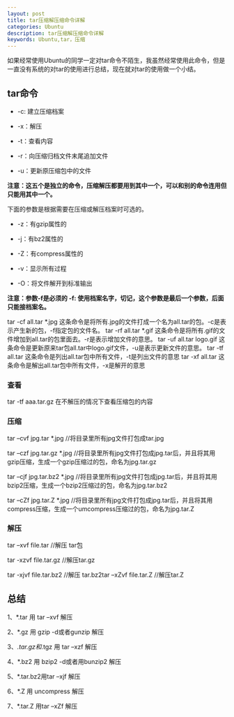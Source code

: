 ```yaml
---
layout: post
title: tar压缩解压缩命令详解
categories: Ubuntu
description: tar压缩解压缩命令详解
keywords: Ubuntu,tar，压缩
---
```


如果经常使用Ubuntu的同学一定对tar命令不陌生，我虽然经常使用此命令，但是一直没有系统的对tar的使用进行总结，现在就对tar的使用做一个小结。

## tar命令

- -c: 建立压缩档案 

- -x：解压

- -t：查看内容

- -r：向压缩归档文件末尾追加文件

- -u：更新原压缩包中的文件

**注意：这五个是独立的命令，压缩解压都要用到其中一个，可以和别的命令连用但只能用其中一个。**


下面的参数是根据需要在压缩或解压档案时可选的。

- -z：有gzip属性的

- -j：有bz2属性的

- -Z：有compress属性的

- -v：显示所有过程

- -O：将文件解开到标准输出

**注意：参数-f是必须的 -f: 使用档案名字，切记，这个参数是最后一个参数，后面只能接档案名。**

tar -cf all.tar *.jpg 这条命令是将所有.jpg的文件打成一个名为all.tar的包。-c是表示产生新的包，-f指定包的文件名。
tar -rf all.tar *.gif 这条命令是将所有.gif的文件增加到all.tar的包里面去。-r是表示增加文件的意思。 
tar -uf all.tar logo.gif 这条命令是更新原来tar包all.tar中logo.gif文件，-u是表示更新文件的意思。 
tar -tf all.tar 这条命令是列出all.tar包中所有文件，-t是列出文件的意思 
tar -xf all.tar 这条命令是解出all.tar包中所有文件，-x是解开的意思

### 查看

tar -tf aaa.tar.gz   在不解压的情况下查看压缩包的内容

### 压缩

tar –cvf jpg.tar *.jpg //将目录里所有jpg文件打包成tar.jpg

tar –czf jpg.tar.gz *.jpg //将目录里所有jpg文件打包成jpg.tar后，并且将其用gzip压缩，生成一个gzip压缩过的包，命名为jpg.tar.gz

tar –cjf jpg.tar.bz2 *.jpg //将目录里所有jpg文件打包成jpg.tar后，并且将其用bzip2压缩，生成一个bzip2压缩过的包，命名为jpg.tar.bz2

tar –cZf jpg.tar.Z *.jpg   //将目录里所有jpg文件打包成jpg.tar后，并且将其用compress压缩，生成一个umcompress压缩过的包，命名为jpg.tar.Z

### 解压

tar –xvf file.tar //解压 tar包

tar -xzvf file.tar.gz //解压tar.gz

tar -xjvf file.tar.bz2   //解压 tar.bz2tar –xZvf file.tar.Z //解压tar.Z


## 总结

1、*.tar 用 tar –xvf 解压

2、*.gz 用 gzip -d或者gunzip 解压

3、*.tar.gz和*.tgz 用 tar –xzf 解压

4、*.bz2 用 bzip2 -d或者用bunzip2 解压

5、*.tar.bz2用tar –xjf 解压

6、*.Z 用 uncompress 解压

7、*.tar.Z 用tar –xZf 解压
